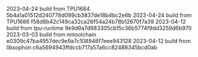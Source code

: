2023-04-24
build from TPU1684     5b4a1a01512d240778d099cb3837de18b4bc2e6b
2023-04-24
build from TPU1686     f58d8b42c149ca32ca26f54a24b78b12670f7a39
2023-04-12
build from tpu-runtime 9e9d9a7d983305cb15c36b5774f9dd3259d6b970
2023-03-03
build from nntoolchain e0309c47ba4957dec9e9a7c108946f7eee943128
2023-04-12
build from libsophon   c6a5694943ffdccb717a57a6cc82488345bcd0ab
